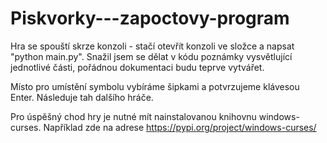 # Piskvorky---zapoctovy-program

Hra se spouští skrze konzoli - stačí otevřít konzoli ve složce a napsat "python main.py". Snažil jsem se dělat v kódu poznámky vysvětlující jednotlivé části, pořádnou dokumentaci budu teprve vytvářet.

Místo pro umístění symbolu vybíráme šipkami a potvrzujeme klávesou Enter. Následuje tah dalšího hráče.

Pro úspěšný chod hry je nutné mít nainstalovanou knihovnu windows-curses. Například zde na adrese https://pypi.org/project/windows-curses/
